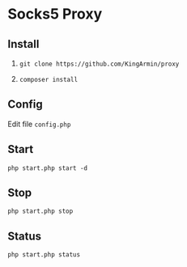 # Socks5 Proxy



## Install
1. ```git clone https://github.com/KingArmin/proxy```

2. ```composer install```

## Config
Edit file ```config.php```

## Start
```php start.php start -d```

## Stop
```php start.php stop```

## Status
```php start.php status```

